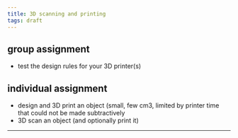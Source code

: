 ```yaml
---
title: 3D scanning and printing
tags: draft
---
```



## group assignment

- test the design rules for your 3D printer(s)

## individual assignment

- design and 3D print an object (small, few cm3, limited by printer time that could not be made subtractively
- 3D scan an object (and optionally print it)

---